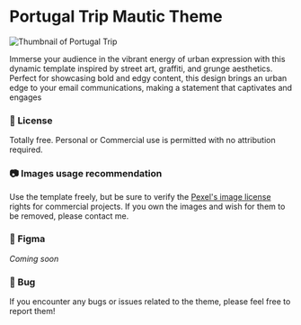 # Portugal Trip Mautic Theme

![Thumbnail of Portugal Trip](https://github.com/ricfreire/mautic-theme-portugaltrip/assets/149018829/b8a4fa92-0999-4547-9fbb-0e2ca4319478)


Immerse your audience in the vibrant energy of urban expression with this dynamic template inspired by street art, graffiti, and grunge aesthetics. Perfect for showcasing bold and edgy content, this design brings an urban edge to your email communications, making a statement that captivates and engages

### 📜 License

Totally free. Personal or Commercial use is permitted with no attribution required.

### 📷 Images usage recommendation

Use the template freely, but be sure to verify the [Pexel's image license](https://www.pexels.com/license/) rights for commercial projects.
If you own the images and wish for them to be removed, please contact me.

### 🎨 Figma

*Coming soon*

### 🐛 Bug

If you encounter any bugs or issues related to the theme, please feel free to report them!
